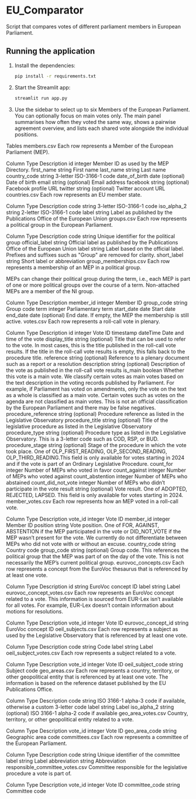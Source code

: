 # EU_Comparator
Script that compares votes of different parliament members in European Parliament.

## Running the application

1. Install the dependencies:

   ```bash
   pip install -r requirements.txt
   ```

2. Start the Streamlit app:

   ```bash
   streamlit run app.py
   ```

3. Use the sidebar to select up to six Members of the European Parliament. You can
   optionally focus on main votes only. The main panel summarises how often they
   voted the same way, shows a pairwise agreement overview, and lists each shared
   vote alongside the individual positions.

Tables
members.csv
Each row represents a Member of the European Parliament (MEP).

Column	Type	Description
id	integer	Member ID as used by the MEP Directory.
first_name	string	First name
last_name	string	Last name
country_code	string	3-letter ISO-3166-1 code
date_of_birth	date (optional)	Date of birth
email	string (optional)	Email address
facebook	string (optional)	Facebook profile URL
twitter	string (optional)	Twitter account URL
countries.csv
Each row represents an EU member state.

Column	Type	Description
code	string	3-letter ISO-3166-1 code
iso_alpha_2	string	2-letter ISO-3166-1 code
label	string	Label as published by the Publications Office of the European Union
groups.csv
Each row represents a political group in the European Parliament.

Column	Type	Description
code	string	Unique identifier for the political group
official_label	string	Official label as published by the Publications Office of the European Union
label	string	Label based on the official label. Prefixes and suffixes such as "Group" are removed for clarity.
short_label	string	Short label or abbreviation
group_memberships.csv
Each row represents a membership of an MEP in a political group.

MEPs can change their political group during the term, i.e., each MEP is part of one or more political groups over the course of a term. Non-attached MEPs are a member of the NI group.

Column	Type	Description
member_id	integer	Member ID
group_code	string	Group code
term	integer	Parliamentary term
start_date	date	Start date
end_date	date (optional)	End date. If empty, the MEP the membership is still active.
votes.csv
Each row represents a roll-call vote in plenary.

Column	Type	Description
id	integer	Vote ID
timestamp	dateTime	Date and time of the vote
display_title	string (optional)	Title that can be used to refer to the vote. In most cases, this is the title published in the roll-call vote results. If the title in the roll-call vote results is empty, this falls back to the procedure title.
reference	string (optional)	Reference to a plenary document such as a report or a resolution
description	string (optional)	Description of the vote as published in the roll-call vote results
is_main	boolean	Whether this vote is a main vote. We classify certain votes as main votes based on the text description in the voting records published by Parliament. For example, if Parliament has voted on amendments, only the vote on the text as a whole is classified as a main vote. Certain votes such as votes on the agenda are not classified as main votes. This is not an official classification by the European Parliament and there may be false negatives.
procedure_reference	string (optional)	Procedure reference as listed in the Legislative Observatory
procedure_title	string (optional)	Title of the legislative procedure as listed in the Legislative Observatory
procedure_type	string (optional)	Procedure type as listed in the Legislative Observatory. This is a 3-letter code such as COD, RSP, or BUD.
procedure_stage	string (optional)	Stage of the procedure in which the vote took place. One of OLP_FIRST_READING, OLP_SECOND_READING, OLP_THIRD_READING.This field is only available for votes starting in 2024 and if the vote is part of an Ordinary Legislative Procedure.
count_for	integer	Number of MEPs who voted in favor
count_against	integer	Number of MEPs who voted against
count_abstention	integer	Number of MEPs who abstained
count_did_not_vote	integer	Number of MEPs who didn’t participate in the vote
result	string (optional)	Vote result. One of ADOPTED, REJECTED, LAPSED. This field is only available for votes starting in 2024.
member_votes.csv
Each row represents how an MEP voted in a roll-call vote.

Column	Type	Description
vote_id	integer	Vote ID
member_id	integer	Member ID
position	string	Vote position. One of FOR, AGAINST, ABSTENTION if the MEP participated in the vote or DID_NOT_VOTE if the MEP wasn’t present for the vote. We currently do not differentiate between MEPs who did not vote with or without an excuse.
country_code	string	Country code
group_code	string (optional)	Group code. This references the political group that the MEP was part of on the day of the vote. This is not necessarily the MEP’s current political group.
eurovoc_concepts.csv
Each row represents a concept from the EuroVoc thesaurus that is referenced by at least one vote.

Column	Type	Description
id	string	EuroVoc concept ID
label	string	Label
eurovoc_concept_votes.csv
Each row represents an EuroVoc concept related to a vote. This information is sourced from EUR-Lex isn’t available for all votes. For example, EUR-Lex doesn’t contain information about motions for resolutions.

Column	Type	Description
vote_id	integer	Vote ID
eurovoc_concept_id	string	EuroVoc concept ID
oeil_subjects.csv
Each row represents a subject as used by the Legislative Observatory that is referenced by at least one vote.

Column	Type	Description
code	string	Code
label	string	Label
oeil_subject_votes.csv
Each row represents a subject related to a vote.

Column	Type	Description
vote_id	integer	Vote ID
oeil_subject_code	string	Subject code
geo_areas.csv
Each row represents a country, territory, or other geopolitical entity that is referenced by at least one vote. The information is based on the reference dataset published by the EU Publications Office.

Column	Type	Description
code	string	ISO 3166-1 alpha-3 code if available, otherwise a custom 3-letter code
label	string	Label
iso_alpha_2	string (optional)	ISO 3166-1 alpha-2 code if available
geo_area_votes.csv
Country, territory, or other geopolitical entity related to a vote.

Column	Type	Description
vote_id	integer	Vote ID
geo_area_code	string	Geographic area code
committees.csv
Each row represents a committee of the European Parliament.

Column	Type	Description
code	string	Unique identifier of the committee
label	string	Label
abbreviation	string	Abbreviation
responsible_committee_votes.csv
Committee responsible for the legislative procedure a vote is part of.

Column	Type	Description
vote_id	integer	Vote ID
committee_code	string	Committee code
